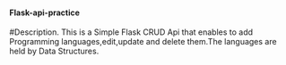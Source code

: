 #### Flask-api-practice

#Description.
This is a Simple Flask CRUD Api that enables to add Programming languages,edit,update and delete them.The languages are held by Data Structures.


